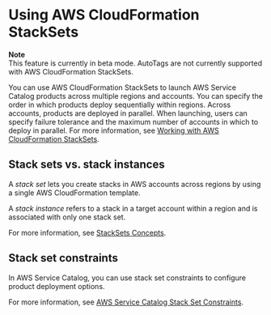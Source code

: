 # Using AWS CloudFormation StackSets<a name="using-stacksets"></a>

**Note**  
 This feature is currently in beta mode\. AutoTags are not currently supported with AWS CloudFormation StackSets\. 

You can use AWS CloudFormation StackSets to launch AWS Service Catalog products across multiple regions and accounts\. You can specify the order in which products deploy sequentially within regions\. Across accounts, products are deployed in parallel\. When launching, users can specify failure tolerance and the maximum number of accounts in which to deploy in parallel\. For more information, see [Working with AWS CloudFormation StackSets](https://docs.aws.amazon.com/AWSCloudFormation/latest/UserGuide/what-is-cfnstacksets.html)\.

## Stack sets vs\. stack instances<a name="stacksets-vs-stack-instances"></a>

A *stack set* lets you create stacks in AWS accounts across regions by using a single AWS CloudFormation template\.

A *stack instance* refers to a stack in a target account within a region and is associated with only one stack set\.

For more information, see [StackSets Concepts](https://docs.aws.amazon.com/AWSCloudFormation/latest/UserGuide/stacksets-concepts.html)\.

## Stack set constraints<a name="stackset-constraints"></a>

In AWS Service Catalog, you can use stack set constraints to configure product deployment options\.

For more information, see [AWS Service Catalog Stack Set Constraints](constraints-stackset.md)\.